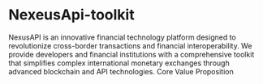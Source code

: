 # NexeusApi-toolkit
NexusAPI is an innovative financial technology platform designed to revolutionize cross-border transactions and financial interoperability. We provide developers and financial institutions with a comprehensive toolkit that simplifies complex international monetary exchanges through advanced blockchain and API technologies. Core Value Proposition 

